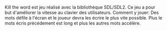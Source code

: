 Kill the word est jeu réalisé avec la bibliothèque SDL/SDL2. Ce jeu a pour but d'améliorer la vitesse au clavier des utilisateurs.
Comment y jouer:
Des mots défile à l'écran et le joueur devra les écrire le plus vite possible. Plus le mots écris précédement est long et plus les autres mots accélère.
